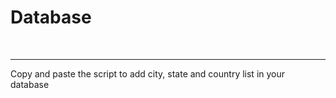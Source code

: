 <H1>Database</H1><BR/>
<HR/>
Copy and paste the script to add city, state and country list in your database